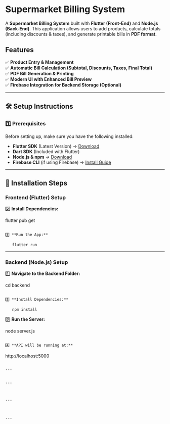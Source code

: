 # Supermarket Billing System

A **Supermarket Billing System** built with **Flutter (Front-End)** and **Node.js (Back-End)**. This application allows users to add products, calculate totals (including discounts & taxes), and generate printable bills in **PDF format**.

## Features

✅ **Product Entry & Management**  
✅ **Automatic Bill Calculation (Subtotal, Discounts, Taxes, Final Total)**  
✅ **PDF Bill Generation & Printing**  
✅ **Modern UI with Enhanced Bill Preview**  
✅ **Firebase Integration for Backend Storage (Optional)**

---

## 🛠 Setup Instructions

### 1️⃣ Prerequisites

Before setting up, make sure you have the following installed:

- **Flutter SDK** (Latest Version) → [Download](https://flutter.dev/docs/get-started/install)
- **Dart SDK** (Included with Flutter)
- **Node.js & npm** → [Download](https://nodejs.org/en/)
- **Firebase CLI** (if using Firebase) → [Install Guide](https://firebase.google.com/docs/cli)

---

## 🔧 Installation Steps

### **Frontend (Flutter) Setup**


2️⃣ **Install Dependencies:**

   flutter pub get
```

3️⃣ **Run the App:**

   flutter run
```

---

### **Backend (Node.js) Setup**

1️⃣ **Navigate to the Backend Folder:**

   cd backend
```

2️⃣ **Install Dependencies:**

   npm install
```

3️⃣ **Run the Server:**

   node server.js
```

4️⃣ **API will be running at:**
```
   http://localhost:5000
```

---


---



---



---













